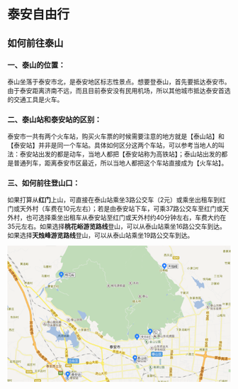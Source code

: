 # 泰安自由行

## 如何前往泰山

### 一、泰山的位置：
泰山坐落于泰安市北，是泰安地区标志性景点。想要登泰山，首先要抵达泰安市。由于泰安距离济南不远，而且目前泰安没有民用机场，所以其他城市抵达泰安首选的交通工具是火车。

### 二、泰山站和泰安站的区别：
泰安市一共有两个火车站，购买火车票的时候需要注意的地方就是【泰山站】和【泰安站】并非是同一个车站。具体如何区分这两个车站，可以参考当地人的叫法：泰安站出发的都是动车，当地人都把【泰安站称为高铁站】；泰山站出发的都是普通列车，距离泰安市区最近，所以当地人都把这个车站直接成为【火车站】。

### 三、如何前往登山口：
如果打算从**红门**上山，可直接在泰山站乘坐3路公交车（2元）或乘坐出租车到红门或天外村（车费在10元左右）；若是由泰安站下车，可乘37路公交车至红门或天外村，也可选择乘坐出租车从泰安站至红门或天外村约40分钟左右，车费大约在35元左右。如果选择**桃花峪游览路线**登山，可以从泰山站乘坐16路公交车到达。如果选择**天烛峰游览路线**登山，可以从泰山站乘坐19路公交车到达。

![泰安-游前攻略-地图](../../images/泰安-游前攻略-地图.png)